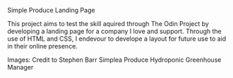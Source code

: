 Simple Produce Landing Page

This project aims to test the skill aquired through The Odin Project by developing
a landing page for a company I love and support. Through the use of HTML and CSS, I
endevour to develope a layout for future use to aid in their online presence.

Images: Credit to Stephen Barr Simplea Produce Hydroponic Greenhouse Manager